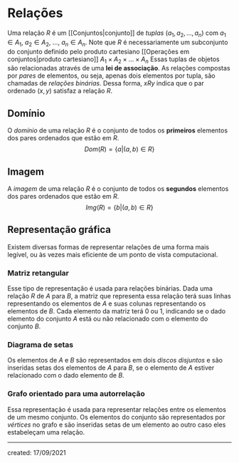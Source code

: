 # Relações
Uma relação $R$ é um [[Conjuntos|conjunto]] de *tuplas* $(a_1,a_2, \dots, a_n)$ com $a_1 \in A_1$, $a_2 \in A_2$, $\dots$, $a_n \in A_n$. Note que $R$ é necessariamente um subconjunto do conjunto definido pelo produto cartesiano [[Operações em conjuntos|produto cartesiano]] $A_1 \times A_2 \times \dots \times A_n$ Essas tuplas de objetos são relacionadas através de uma **lei de associação**.
As relações compostas por *pares* de elementos, ou seja, apenas dois elementos por tupla, são chamadas de *relações binárias.* Dessa forma, $x R y$ indica que o par ordenado $(x,y)$ satisfaz a relação $R$.

## Domínio
O *domínio* de uma relação $R$ é o conjunto de todos os **primeiros** elementos dos pares ordenados que estão em $R$.
$$
Dom(R) = \{a | (a,b) \in R\}
$$

## Imagem
A *imagem* de uma relação $R$ é o conjunto de todos os **segundos** elementos dos pares ordenados que estão em $R$.
$$
Img(R) = \{b | (a,b) \in R\}
$$

## Representação gráfica
Existem diversas formas de representar relações de uma forma mais legível, ou às vezes mais eficiente de um ponto de vista computacional.

### Matriz retangular
Esse tipo de representação é usada para relações binárias. Dada uma relação $R$ de $A$ para $B$, a matriz que representa essa relação terá suas linhas representando os elementos de $A$ e suas colunas representando os elementos de $B$. Cada elemento da matriz terá $0$ ou $1$, indicando se o dado elemento do conjunto $A$ está ou não relacionado com o elemento do conjunto $B$.

### Diagrama de setas
Os elementos de $A$ e $B$ são representados em dois *discos disjuntos* e são inseridas setas dos elementos de $A$ para $B$, se o elemento de $A$ estiver relacionado com o dado elemento de $B$.

### Grafo orientado para uma autorrelação
Essa representação é usada para representar relações entre os elementos de um mesmo conjunto. Os elementos do conjunto são representados por *vértices* no grafo e são inseridas setas de um elemento ao outro caso eles estabeleçam uma relação.

---
created: 17/09/2021
